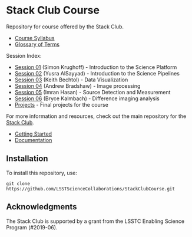 # Stack Club Course

Repository for course offered by the Stack Club.

* [Course Syllabus](https://docs.google.com/document/d/161mIQOMOnDbKF7dig2rkmXBKRQbqrnwf0xiMBztOR4g)
* [Glossary of Terms](https://docs.google.com/document/d/1KBQadu99tV5VnFUbPKq4iqKEdgtBTCF1RJNWtXM_mF0)

Session Index:
* [Session 01](Session01) (Simon Krughoff) - Introduction to the Science Platform
* [Session 02](Session02) (Yusra AlSayyad) - Introduction to the Science Pipelines
* [Session 03](Session03) (Keith Bechtol) - Data Visualization
* [Session 04](Session04) (Andrew Bradshaw) - Image processing
* [Session 05](Session05) (Imran Hasan) - Source Detection and Measurement
* [Session 06](Session06) (Bryce Kalmbach) - Difference imaging analysis
* [Projects](Projects) - Final projects for the course


For more information and resources, check out the main repository for the [Stack Club](https://github.com/LSSTScienceCollaborations/StackClub).
* [Getting Started](https://github.com/LSSTScienceCollaborations/StackClub/blob/master/GettingStarted/GettingStarted.md)
* [Documentation](https://stackclub.readthedocs.io/en/latest/)

## Installation

To install this repository, use:
```
git clone https://github.com/LSSTScienceCollaborations/StackClubCourse.git
```

## Acknowledgments

The Stack Club is supported by a grant from the LSSTC Enabling Science Program (#2019-06).
